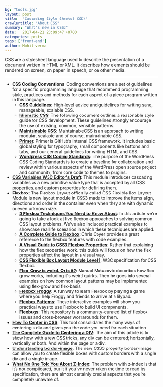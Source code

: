 ```yaml
---
bg: "tools.jpg"
layout: post
title:  "Cascading Style Sheets( CSS)"
crawlertitle: "About CSS"
summary: "What's new in CSS3"
date:   2017-04-21 20:09:47 +0700
categories: posts
tags: ['front-end']
author: Mohit verma
---
```

CSS are a stylesheet language used to describe the presentation of a document written in HTML or XML. It describes how elements should be rendered on screen, on paper, in speech, or on other media.


-----------------------------------------

+ **CSS Coding Conventions**: Coding conventions are a set of guidelines for a specific programming language that recommend programming style, practices and methods for each aspect of a piece program written in this language.
    + **[CSS Guidelines](http://cssguidelin.es/)**: High-level advice and guidelines for writing sane, manageable, scalable CSS.
    + **[Idiomatic CSS](https://github.com/necolas/idiomatic-css)**: The following document outlines a reasonable style guide for CSS development. These guidelines strongly encourage the use of existing, common, sensible patterns.
    + **[Maintainable CSS](http://maintainablecss.com/)**: MaintainableCSS is an approach to writing modular, scalable and of course, maintainable CSS.
    + **[Primer](http://primercss.io/)**: Primer is GitHub’s internal CSS framework. It includes basic global styling for typography, small components like buttons and tabs, and our general guidelines for writing HTML and CSS.
    + **[Wordpress CSS Coding Standards](https://make.wordpress.org/core/handbook/best-practices/coding-standards/css/)**: The purpose of the WordPress CSS Coding Standards is to create a baseline for collaboration and review within various aspects of the WordPress open source project and community, from core code to themes to plugins.
+ **[CSS Variables W3C Editor's Draft](https://drafts.csswg.org/css-variables/)**: This module introduces cascading variables as a new primitive value type that is accepted by all CSS properties, and custom properties for defining them.
+ **Flexbox**: The Flexbox Layout officially called CSS Flexible Box Layout Module is new layout module in CSS3 made to improve the items align, directions and order in the container even when they are with dynamic or even unknown size.
    + **[5 Flexbox Techniques You Need to Know About](http://tutorialzine.com/2016/04/5-flexbox-techniques-you-need-to-know-about/)**: In this article we’re going to take a look at five flexbox approaches to solving common CSS layout problems. We’ve also included practical examples to showcase real life scenarios in which these techniques are applied.
    + **[A Complete Guide to Flexbox](https://css-tricks.com/snippets/css/a-guide-to-flexbox/)**: Chris Coyer provides a great reference to the flexbox features with code examples.
    + **[A Visual Guide to CSS3 Flexbox Properties](https://scotch.io/tutorials/a-visual-guide-to-css3-flexbox-properties)**: Rather that explaining how the flex properties work, this guide will focus on how the flex properties affect the layout in a visual way.
    + **[CSS Flexible Box Layout Module Level 1](https://www.w3.org/TR/css-flexbox-1/)**: W3C specification for CSS flexbox.
    + **[Flex-Grow is weird. Or is it?](https://css-tricks.com/flex-grow-is-weird/)**: Manuel Matuzovic describes how flex-grow works, including it's weird quirks. Then he goes into several examples on how common layout patterns may be implemented using flex-grow and flex-basis.
    + **[Flexbox Froggy](http://flexboxfroggy.com/)**: A fun way to learn Flexbox by playing a game where you help Froggy and friends to arrive at a lilypad.
    + **[Flexbox Patterns](http://www.flexboxpatterns.com/)**: These interactive examples will show you practical ways to use Flexbox to build UI components.
    + **[Flexbugs](https://github.com/philipwalton/flexbugs)**: This repository is a community-curated list of flexbox issues and cross-browser workarounds for them.
+ **[How To Center in CSS](http://howtocenterincss.com/)**: This tool consolidates the many ways of centering a div and gives you the code you need for each situation.
+ **[The Complete Guide to Centering a DIV](http://www.tipue.com/blog/center-a-div/)**: The aim of this article is to show how, with a few CSS tricks, any div can be centered; horizontally, vertically or both. And within the page or a div.
+ **[Understanding border-image](https://css-tricks.com/understanding-border-image/)**: The new CSS3 property border-image can allow you to create flexible boxes with custom borders with a single div and a single image.
+ **[What No One Told You About Z-Index](http://philipwalton.com/articles/what-no-one-told-you-about-z-index/)**: The problem with z-index is that it’s not complicated, but it if you’ve never taken the time to read its specification, there are almost certainly crucial aspects that you’re completely unaware of.
